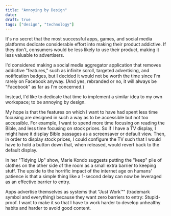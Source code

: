 ```yaml
---
title: "Annoying by Design"
date: 
draft: true
tags: ["design", "technology"]
---
```


It's no secret that the most successful apps, games, and social media platforms
dedicate considerable effort into making their product addictive. If they
don't, consumers would be less likely to use their product, making it less
valuable to advertisers.

I'd considered making a social media aggregator application that removes
addictive "features," such as infinite scroll, targeted advertising, and
notification badges, but I decided it would not be worth the time since I'm
rarely on Facebook anyway. (And yes, rebranded or no, it will always be
"Facebook" as far as I'm concerned.)

Instead, I'd like to dedicate that time to implement a similar idea to my own
workspace; to be annoying by design.

My hope is that the features on which I want to have had spent less time
focusing are designed in such a way as to be accessible but not too accessible.
For example, I want to spend more time focusing on reading the Bible, and less
time focusing on stock prices. So if I have a TV display, I might have it
display Bible passages as a screensaver or default view. Then, in order to
display stock prices, I could configure the TV such that I would have to hold a
button down that, when released, would revert back to the default display.

In her "Tidying Up" show, Marie Kondo suggests putting the "keep" pile of
clothes on the other side of the room as a small extra barrier to keeping
stuff. The upside to the horrific impact of the internet age on humans'
patience is that a simple thing like a 1-second delay can now be leveraged as
an effective barrier to entry.

Apps advertise themselves as systems that "Just Work™" (trademark symbol and
everything) because they want zero barriers to entry: Stupid-proof. I want to
make it so that I have to work harder to develop unhealthy habits and harder to
avoid good content.
